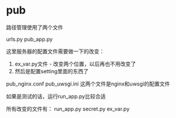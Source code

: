 pub
===

路径管理使用了两个文件

urls.py
pub_app.py

这里服务器的配置文件需要做一下的改变：
1. ex_var.py文件 - 改变两个位置，以后再也不用改变了
2. 然后是配置setting里面的东西了

pub_nginx.conf
pub_uwsgi.ini
这两个文件是nginx和uwsgi的配置文件

如果是测试的话，运行run_app.py比较合适

所有改变的文件有：
    run_app.py
    secret.py
    ex_var.py